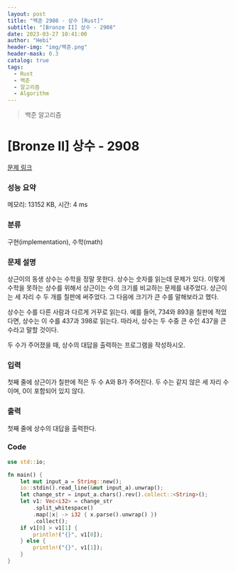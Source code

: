```yaml
---
layout: post
title: "백준 2908 - 상수 [Rust]"
subtitle: "[Bronze II] 상수 - 2908"
date: 2023-03-27 10:41:00
author: "Hebi"
header-img: "img/백준.png"
header-mask: 0.3
catalog: true
tags:
  - Rust
  - 백준
  - 알고리즘
  - Algorithm
---
```


> 백준 알고리즘

# [Bronze II] 상수 - 2908

[문제 링크](https://www.acmicpc.net/problem/2908)

### 성능 요약

메모리: 13152 KB, 시간: 4 ms

### 분류

구현(implementation), 수학(math)

### 문제 설명

<p>상근이의 동생 상수는 수학을 정말 못한다. 상수는 숫자를 읽는데 문제가 있다. 이렇게 수학을 못하는 상수를 위해서 상근이는 수의 크기를 비교하는 문제를 내주었다. 상근이는 세 자리 수 두 개를 칠판에 써주었다. 그 다음에 크기가 큰 수를 말해보라고 했다.</p>

<p>상수는 수를 다른 사람과 다르게 거꾸로 읽는다. 예를 들어, 734와 893을 칠판에 적었다면, 상수는 이 수를 437과 398로 읽는다. 따라서, 상수는 두 수중 큰 수인 437을 큰 수라고 말할 것이다.</p>

<p>두 수가 주어졌을 때, 상수의 대답을 출력하는 프로그램을 작성하시오.</p>

### 입력

 <p>첫째 줄에 상근이가 칠판에 적은 두 수 A와 B가 주어진다. 두 수는 같지 않은 세 자리 수이며, 0이 포함되어 있지 않다.</p>

### 출력

 <p>첫째 줄에 상수의 대답을 출력한다.</p>

### Code

```rs
use std::io;

fn main() {
    let mut input_a = String::new();
    io::stdin().read_line(&mut input_a).unwrap();
    let change_str = input_a.chars().rev().collect::<String>();
    let v1: Vec<i32> = change_str
        .split_whitespace()
        .map(|x| -> i32 { x.parse().unwrap() })
        .collect();
    if v1[0] > v1[1] {
        println!("{}", v1[0]);
    } else {
        println!("{}", v1[1]);
    }
}

```
